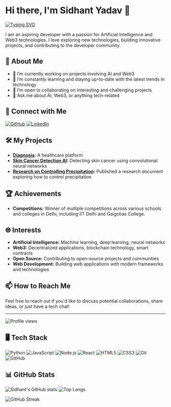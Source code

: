 # Hi there, I'm Sidhant Yadav 👋

[![Typing SVG](https://readme-typing-svg.demolab.com/?lines=Aspiring+Developer;AI+Enthusiast;Web3+Explorer;Always+Learning+New+Things)](https://git.io/typing-svg)

I am an aspiring developer with a passion for Artificial Intelligence and Web3 technologies. I love exploring new technologies, building innovative projects, and contributing to the developer community.

## 🌟 About Me

- 🔭 I’m currently working on projects involving AI and Web3
- 🌱 I’m constantly learning and staying up-to-date with the latest trends in technology
- 🤝 I’m open to collaborating on interesting and challenging projects
- 💬 Ask me about AI, Web3, or anything tech-related

## 🚀 Connect with Me

[![GitHub](https://img.shields.io/badge/GitHub-100000?style=for-the-badge&logo=github&logoColor=white)](https://github.com/yadavsidhant)
[![LinkedIn](https://img.shields.io/badge/LinkedIn-0077B5?style=for-the-badge&logo=linkedin&logoColor=white)](https://www.linkedin.com/in/yadavsidhant/)

## 🛠️ My Projects

- **[Diagnosia](https://diagnosia.netlify.app/):** A healthcare platform
- **[Skin Cancer Detection AI](https://www.linkedin.com/pulse/skin-cancer-prediction-images-using-cnn-based-based-ham10000-yadav-ezilc/?trackingId=uWqpn766Q7%2BHSuHnolvX4g%3D%3D):** Detecting skin cancer using convolutional neural networks
- **[Research on Controlling Precipitation](https://doi.org/10.5281/zenodo.8271866):** Published a research document exploring how to control precipitation

## 🏆 Achievements

- **Competitions:** Winner of multiple competitions across various schools and colleges in Delhi, including IIT Delhi and Galgotias College.

## 🌐 Interests

- **Artificial Intelligence:** Machine learning, deep learning, neural networks
- **Web3:** Decentralized applications, blockchain technology, smart contracts
- **Open Source:** Contributing to open-source projects and communities
- **Web Development:** Building web applications with modern frameworks and technologies

## 📫 How to Reach Me

Feel free to reach out if you'd like to discuss potential collaborations, share ideas, or just have a tech chat!

---

![Profile views](https://gpvc.arturio.dev/yadavsidhant)

## 🖥️ Tech Stack

![Python](https://img.shields.io/badge/Python-3776AB?style=for-the-badge&logo=python&logoColor=white)
![JavaScript](https://img.shields.io/badge/JavaScript-F7DF1E?style=for-the-badge&logo=javascript&logoColor=black)
![Node.js](https://img.shields.io/badge/Node.js-339933?style=for-the-badge&logo=nodedotjs&logoColor=white)
![React](https://img.shields.io/badge/React-20232A?style=for-the-badge&logo=react&logoColor=61DAFB)
![HTML5](https://img.shields.io/badge/HTML5-E34F26?style=for-the-badge&logo=html5&logoColor=white)
![CSS3](https://img.shields.io/badge/CSS3-1572B6?style=for-the-badge&logo=css3&logoColor=white)
![Git](https://img.shields.io/badge/Git-F05032?style=for-the-badge&logo=git&logoColor=white)
![GitHub](https://img.shields.io/badge/GitHub-181717?style=for-the-badge&logo=github&logoColor=white)

## 📊 GitHub Stats

![Sidhant's GitHub stats](https://github-readme-stats.vercel.app/api?username=yadavsidhant&show_icons=true&theme=radical)
![Top Langs](https://github-readme-stats.vercel.app/api/top-langs/?username=yadavsidhant&layout=compact&theme=radical)

![GitHub Streak](http://github-readme-streak-stats.herokuapp.com?user=yadavsidhant&theme=radical&date_format=M%20j%5B%2C%20Y%5D)
